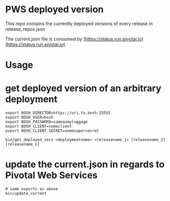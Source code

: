 # PWS deployed version

This repo contains the currently deployed versions of every release in release_repos.json

The current.json file is consumed by [https://status.run.pivotal.io](https://status.run.pivotal.io)

# Usage

# get deployed version of an arbitrary deployment

```
export BOSH_DIRECTOR=https://uri.to.bosh:25555
export BOSH_USER=bosh
export BOSH_PASSWORD=sameasmyluggage
export BOSH_CLIENT=someclient
export BOSH_CLIENT_SECRET=somesupersecret

bin/get_deployed_vers <deploymentname> <releasename_1> [releasename_2] [releasename_n]
```

# update the current.json in regards to Pivotal Web Services
```
# same exports as above
bin/update_current
```
